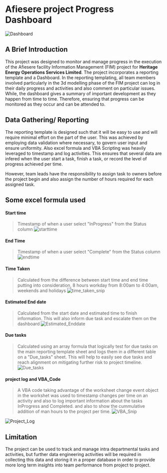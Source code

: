 # Afiesere project Progress Dashboard
![Dashboard](https://github.com/Jola-Olatunji/Afiesere_Project_progress_Dashboard/blobs/Capture.png)
## A Brief Introduction
This project was designed to monitor and manage progress in the execution of the Afiesere 
facility Information Management (FIM) project for **Heritage Energy Operations Services Limited**. 
The project incorporates a reporting template and a Dashboard. In the reporting templating, 
all team members involved particularly in the 3d modelling phase of the FIM project can log in their daily progress and activities and also comment on particular issues. While, the dashboard gives a summary of important development as they happen from time to time. Therefore, ensuring that progress can be monitored as they occur and can be attended to.

## Data Gathering/ Reporting
The reporting template is designed such that it will be easy to use and will require minimal effort on the part of the user. This was achieved by employing data validation where necessary, to govern user input and ensure uniformity. Also excel formula and VBA Scripting was heavily leveraged to timestamp and log activities. This ensures that several data are infered when the user start a task, finish a task, or record the level of progress achieved per time.

However, team leads have the responsibility to assign task to owners before the project begin and also assign the number of hours required for each assigned task.

## Some excel formula used 

#### Start time
> Timestamp of when a user select "InProgress" from the Status column
![starttime](https://github.com/Jola-Olatunji/Afiesere_Project_progress_Dashboard/blobs/start_date_snip.png)


#### End Time
> Timestamp of when a user select "Complete" from the Status column
![endtime](https://github.com/Jola-Olatunji/Afiesere_Project_progress_Dashboard/blobs/enddate_snip.png)


#### Time Taken
> Calculated from the difference between start time and end time putting into consideration, 8 hours workday from 8:00am to 4:00am, weekends and holidays
![time_taken_snip](https://github.com/Jola-Olatunji/Afiesere_Project_progress_Dashboard/blobs/time_taken_snip.png)


#### Estimated End date
> Calculated from the start date and estimated time to finish information. This will also inform due task and escalate them on the dashboard
![Estimated_Enddate](https://github.com/Jola-Olatunji/Afiesere_Project_progress_Dashboard/blobs/Estimated_Enddate.png)



#### Due tasks
> Calculated using an array formula that logically test for due tasks on the main reporting template sheet and logs them in a different table on a "Due_tasks" sheet. This will help to easily see due tasks and reach alignment on mitigating further risk to project timeline. 
![Due_tasks](https://github.com/Jola-Olatunji/Afiesere_Project_progress_Dashboard/blobs/Due_tasks.png)


#### project log and VBA_Code
> A VBA code taking advantage of the worksheet change event object in the workshet was used to timestamp changes per time on an activity and also to log important information about the tasks InProgress and Completed. and also to show the cummulative addition of man hours to the project per time.
![VBA_Snip](https://github.com/Jola-Olatunji/Afiesere_Project_progress_Dashboard/blobs/VBA_Snip.png)

![Project_Log](https://github.com/Jola-Olatunji/Afiesere_Project_progress_Dashboard/blobs/Project_Log.png)


## Limitation
The project can be used to track  and manage intra departmental tasks and activities, but further data engineering activities will be required in collecting this data and storing it in a proper database in order to provide more long term insights into team performance from project to project.
